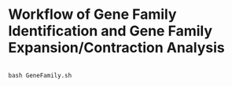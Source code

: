# Workflow of Gene Family Identification and Gene Family Expansion/Contraction Analysis

```

bash GeneFamily.sh
```

